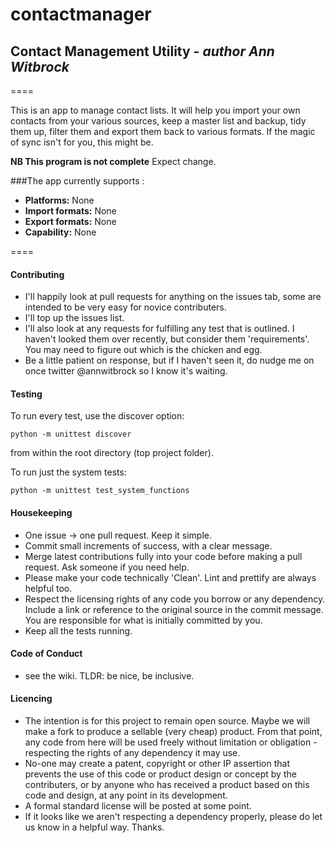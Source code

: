 # contactmanager

## Contact Management Utility     -    *author Ann Witbrock*
====

This is an app to manage contact lists.
It will help you import your own contacts from your various sources, keep a master list and backup, tidy them up, filter them and export them back to various formats.
If the magic of sync isn't for you, this might be.

**NB This program is not complete**
Expect change.

###The app currently supports :
- **Platforms:** None
- **Import formats:** None
- **Export formats:** None
- **Capability:** None

====
#### Contributing
- I'll happily look at pull requests for anything on the issues tab, some are intended to be very easy for novice contributers.
- I'll top up the issues list.
- I'll also look at any requests for fulfilling any test that is outlined. I haven't looked them over recently, but consider them 'requirements'. You may need to figure out which is the chicken and egg.
- Be a little patient on response, but if I haven't seen it, do nudge me on once twitter @annwitbrock so I know it's waiting.

#### Testing
To run every test, use the discover option:
```
python -m unittest discover
```
from within the root directory (top project folder).

To run just the system tests:
```
python -m unittest test_system_functions
```

#### Housekeeping
- One issue -> one pull request. Keep it simple.
- Commit small increments of success, with a clear message.
- Merge latest contributions fully into your code before making a pull request. Ask someone if you need help.
- Please make your code technically 'Clean'. Lint and prettify are always helpful too.
- Respect the licensing rights of any code you borrow or any dependency. Include a link or reference to the original source in the commit message. You are responsible for what is initially committed by you.
- Keep all the tests running.

#### Code of Conduct
 - see the wiki. TLDR: be nice, be inclusive.

#### Licencing
- The intention is for this project to remain open source. Maybe we will make a fork to produce a sellable (very cheap) product. From that point, any code from here will be used freely without limitation or obligation - respecting the rights of any dependency it may use.
- No-one may create a patent, copyright or other IP assertion that prevents the use of this code or product design or concept by the contributers, or by anyone who has received a product based on this code and design, at any point in its development.
- A formal standard license will be posted at some point.
- If it looks like we aren't respecting a dependency properly, please do let us know in a helpful way. Thanks.


